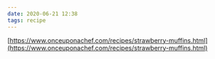 ```yaml
---
date: 2020-06-21 12:38
tags: recipe
---
```


[https://www.onceuponachef.com/recipes/strawberry-muffins.html](https://www.onceuponachef.com/recipes/strawberry-muffins.html)
